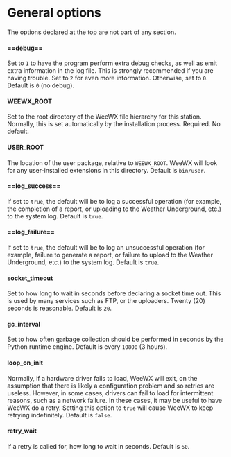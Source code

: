 # General options

The options declared at the top are not part of any section.

#### ==debug==

Set to `1` to have the program perform extra debug checks, as well as emit extra
information in the log file. This is strongly recommended if you are having
trouble. Set to `2` for even more information. Otherwise, set to `0`. Default is
`0` (no debug).

#### WEEWX_ROOT

Set to the root directory of the WeeWX file hierarchy for this station.
Normally, this is set automatically by the installation process. Required. No
default.

#### USER_ROOT

The location of the user package, relative to `WEEWX_ROOT`. WeeWX will look for
any user-installed extensions in this directory. Default is `bin/user`.

#### ==log_success==

If set to `true`, the default will be to log a successful operation (for
example, the completion of a report, or uploading to the Weather Underground,
etc.) to the system log. Default is `true`.

#### ==log_failure==

If set to `true`, the default will be to log an unsuccessful operation (for
example, failure to generate a report, or failure to upload to the Weather
Underground, etc.) to the system log. Default is `true`.

#### socket_timeout

Set to how long to wait in seconds before declaring a socket time out. This is
used by many services such as FTP, or the uploaders. Twenty (20) seconds is
reasonable. Default is `20`.

#### gc_interval

Set to how often garbage collection should be performed in seconds by the Python
runtime engine. Default is every `10800` (3 hours).

#### loop_on_init

Normally, if a hardware driver fails to load, WeeWX will exit, on the assumption
that there is likely a configuration problem and so retries are useless.
However, in some cases, drivers can fail to load for intermittent reasons, such
as a network failure. In these cases, it may be useful to have WeeWX do a retry.
Setting this option to `true` will cause WeeWX to keep retrying indefinitely.
Default is `false`.

#### retry_wait

If a retry is called for, how long to wait in seconds. Default is `60`.
